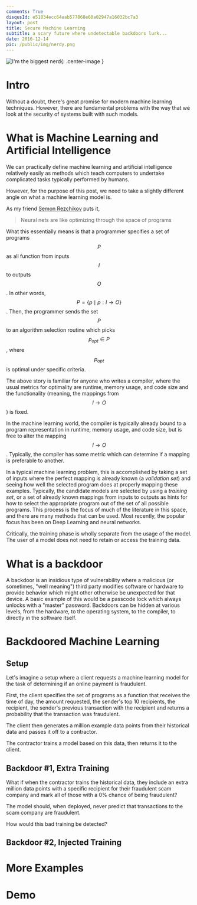 ```yaml
---
comments: True
disqusId: e51834ecc64aab577868e60a02947a16032bc7a3
layout: post
title: Secure Machine Learning
subtitle: a scary future where undetectable backdoors lurk...
date: 2016-12-14
pic: /public/img/nerdy.png
---
```

![I'm the biggest nerd]({{site.baseurl}}{{page.pic}}){: .center-image }

# Intro

Without a doubt, there's great promise for modern machine learning techniques.
However, there are fundamental problems with the way that we look at the
security of systems built with such models.

# What is Machine Learning and Artificial Intelligence

We can practically define machine learning and artificial intelligence
relatively easily as methods which teach computers to undertake complicated
tasks typically performed by humans.

However, for the purpose of this post, we need to take a slightly different
angle on what a machine learning model is.

As my friend [Semon Rezchikov](http://web.mit.edu/~semonr/www/) puts it, 

> Neural nets are like optimizing through the space of programs

What this essentially means is that a programmer specifies a set of programs
$$P$$ as all function from inputs $$I$$ to outputs $$O$$. In other words, $$P =
\{ p \mid p :I \to O \}$$.  Then, the programmer sends the set $$P$$ to an
algorithm selection routine which picks $$p_{opt} \in P$$, where $$p_{opt}$$ is optimal
under specific criteria.

The above story is familiar for anyone who writes a compiler, where the usual
metrics for optimality are runtime, memory usage, and code size and the
functionality (meaning, the mappings from $$I \to O$$) is fixed.

In the machine learning world, the compiler is typically already bound to a
program representation in runtime, memory usage, and code size, but is free to
alter the mapping $$I \to O$$. Typically, the compiler has some metric which can
determine if a mapping is preferable to another.

In a typical machine learning problem, this is accomplished by taking a set of
inputs where the perfect mapping is already known (a _validation set_) and
seeing how well the selected program does at properly mapping these examples.
Typically, the candidate models are selected by using a _training set_, or a set
of already known mappings from inputs to outputs as hints for how to select the
appropriate program out of the set of all possible programs. This process is the
focus of much of the literature in this space, and there are many methods that
can be used. Most recently, the popular focus has been on Deep Learning and
neural networks.

Critically, the training phase is wholly separate from the usage of the model.
The user of a model does not need to retain or access the training data.

# What is a backdoor

A backdoor is an insidious type of vulnerability where a malicious (or
sometimes, "well meaning") third party modifies software or hardware to provide
behavior which might other otherwise be unexpected for that device. A basic
example of this would be a passcode lock which always unlocks with a "master"
password. Backdoors can be hidden at various levels, from the hardware, to the
operating system, to the compiler, to directly in the software itself.


# Backdoored Machine Learning


## Setup

Let's imagine a setup where a client requests a machine learning model for the
task of determining if an online payment is fraudulent.

First, the client specifies the set of programs as a function that receives the time
of day, the amount requested, the sender's top 10 recipients, the recipient, the
sender's previous transaction with the recipient and returns a probability
that the transaction was fraudulent.

The client then generates a million example data points from their historical
data and passes it off to a contractor.

The contractor trains a model based on this data, then returns it to the client.

## Backdoor #1, Extra Training

What if when the contractor trains the historical data, they include an extra
million data points with a specific recipient for their fraudulent scam company
and mark all of those with a 0% chance of being fraudulent?

The model should, when deployed, never predict that transactions to the scam
company are fraudulent.

How would this bad training be detected?

## Backdoor #2, Injected Training





# More Examples

# Demo







